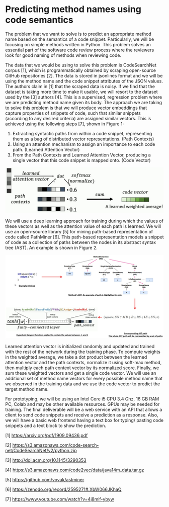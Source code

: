 # Predicting method names using code semantics
The problem that we want to solve is to predict an appropriate method name based on the semantics of a code snippet. Particularly, we will be focusing on simple methods written in Python. This problem solves an essential part of the software code review process where the reviewers look for good naming of methods when reviewing code.

The data that we would be using to solve this problem is CodeSearchNet corpus [1], which is programmatically obtained by scraping open-source GitHub repositories [2]. The data is stored in jsonlines format and we will be using the method name and the code snippet attributes of the JSON values. The authors claim in [1] that the scraped data is noisy. If we find that the dataset is taking more time to make it usable, we will resort to the dataset used by the [3] authors [4].
This is a supervised, regression problem where we are predicting method name given its body. The approach we are taking to solve this problem is that we will produce vector embeddings that capture properties of snippets of code, such that similar snippets (according to any desired criteria) are assigned similar vectors. This is achieved using the following steps [7], shown in Figure 1:
1. Extracting syntactic paths from within a code snippet, representing them as a bag of distributed vector representations. (Path Contexts)
2. Using an attention mechanism to assign an importance to each code path. (Learned Attention Vector)
3. From the Path Contexts and Learned Attention Vector, producing a single vector that this code snippet is mapped onto. (Code Vector)

![Image description](images/vector_embedding_for_a_code_snippet.jpg)

We will use a deep learning approach for training during which the values of these vectors as well as the attention value of each path is learned. We will use an open-source library [5] for mining path-based representation of code called PathMiner [6]. This path-based representation models a snippet of code as a collection of paths between the nodes in its abstract syntax tree (AST). An example is shown in Figure 2.

![Image description](images/path_context_created_from_a_code_snippet.jpg)

Learned attention vector is initialized randomly and updated and trained with the rest of the network during the training phase. To compute weights in the weighted average, we take a dot product between the learned attention vector and the path contexts, normalize it using soft-max method, then multiply each path context vector by its normalized score. Finally, we sum these weighted vectors and get a single code vector. We will use an additional set of method name vectors for every possible method name that we observed in the training data and we use the code vector to predict the target method name.

For prototyping, we will be using an Intel Core i5 CPU 3.4 Ghz, 16 GB RAM PC, Colab and may be other available resources. GPUs may be needed for training. The final deliverable will  be a web service with an API that allows a client to send code snippets and receive a prediction as a response. Also, we will have a basic web frontend having a text box for typing/ pasting code snippets and a text block to show the prediction.

[1] https://arxiv.org/pdf/1909.09436.pdf

[2] https://s3.amazonaws.com/code-search-net/CodeSearchNet/v2/python.zip

[3] http://doi.acm.org/10.1145/3290353

[4] https://s3.amazonaws.com/code2vec/data/java14m_data.tar.gz

[5] https://github.com/vovak/astminer

[6] https://zenodo.org/record/2595271#.XbW066JKhaQ

[7] https://www.youtube.com/watch?v=4j8mif-ybyw